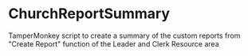 # ChurchReportSummary
TamperMonkey script to create a summary of the custom reports from "Create Report" function of the Leader and Clerk Resource area
